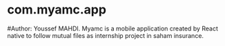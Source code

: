 # com.myamc.app
#Author: Youssef MAHDI.
Myamc is a mobile application created by React native to follow mutual files as internship
project in saham insurance.
